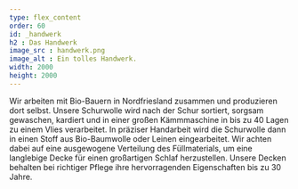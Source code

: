 ```yaml
---
type: flex_content
order: 60
id: _handwerk
h2 : Das Handwerk
image_src : handwerk.png
image_alt : Ein tolles Handwerk.
width: 2000
height: 2000
---
```

Wir arbeiten mit Bio-Bauern in Nordfriesland zusammen und produzieren dort selbst. Unsere Schurwolle wird nach der Schur sortiert, sorgsam gewaschen, kardiert und in einer großen Kämmmaschine in bis zu 40 Lagen zu einem Vlies verarbeitet. In präziser Handarbeit wird die Schurwolle dann in einen Stoff aus Bio-Baumwolle oder Leinen eingearbeitet. Wir achten dabei auf eine ausgewogene Verteilung des Füllmaterials, um eine langlebige Decke für einen großartigen Schlaf herzustellen. Unsere Decken behalten bei richtiger Pflege ihre hervorragenden Eigenschaften bis zu 30 Jahre. 